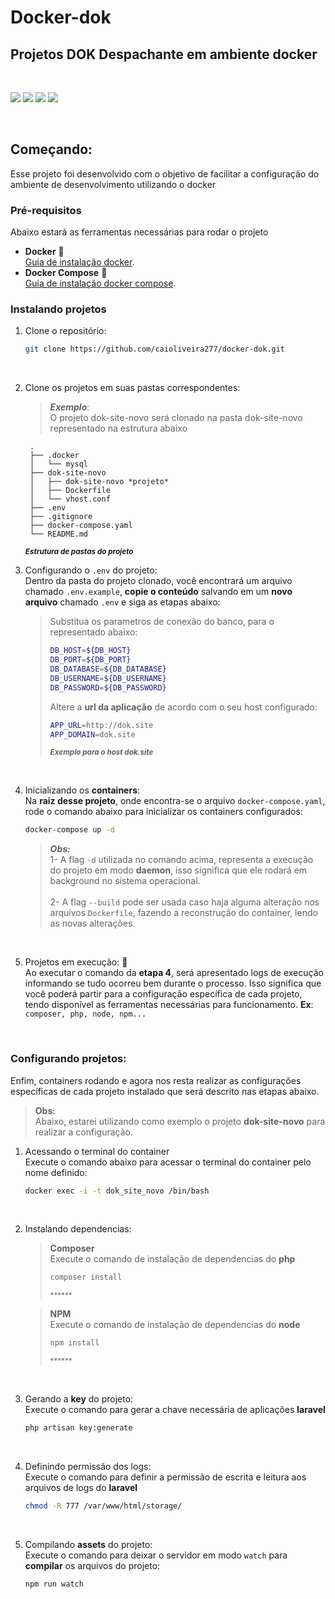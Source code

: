 # **Docker-dok**
## Projetos **DOK Despachante** em ambiente **docker**

<br>
<p float="left">
<img src="https://img.shields.io/badge/Laravel-FF2D20?style=for-the-badge&logo=laravel&logoColor=white">
<img src="https://img.shields.io/badge/MySQL-00000F?style=for-the-badge&logo=mysql&logoColor=white">
<img src="https://img.shields.io/badge/Docker-2CA5E0?style=for-the-badge&logo=docker&logoColor=white">
<img src="https://img.shields.io/badge/Node.js-339933?style=for-the-badge&logo=nodedotjs&logoColor=white">
</p>
<br>

<!-- GETTING STARTED -->
## Começando:

Esse projeto foi desenvolvido com o objetivo de facilitar a configuração do ambiente de desenvolvimento utilizando o docker

### Pré-requisitos

Abaixo estará as ferramentas necessárias para rodar o projeto
* **Docker** 🐳<br>
  [Guia de instalação docker](https://docs.docker.com/get-docker/).
* **Docker Compose** 🐳<br>
  [Guia de instalação docker compose](https://docs.docker.com/compose/install/).

### Instalando projetos

1. Clone o repositório:
   ```sh
   git clone https://github.com/caioliveira277/docker-dok.git
   ```
   <br>
   
2. Clone os projetos em suas pastas correspondentes:
    >***Exemplo***: <br>
    O projeto dok-site-novo será clonado na pasta dok-site-novo representado na estrutura abaixo
   ```shell
    .
    ├── .docker
    │   └── mysql
    ├── dok-site-novo
    │   ├── dok-site-novo *projeto*
    │   ├── Dockerfile
    │   └── vhost.conf
    ├── .env
    ├── .gitignore
    ├── docker-compose.yaml
    └── README.md
    ```
    <small>***Estrutura de pastas do projeto***</small>
    <br>
    
3. Configurando o `.env` do projeto: <br>
    Dentro da pasta do projeto clonado, você encontrará um arquivo chamado `.env.example`, **copie o conteúdo** salvando em um **novo arquivo** chamado `.env` e siga as etapas abaixo:

    >Substitua os parametros de conexão do banco, para o representado abaixo:
    >```sh
    >DB_HOST=${DB_HOST}
    >DB_PORT=${DB_PORT}
    >DB_DATABASE=${DB_DATABASE}
    >DB_USERNAME=${DB_USERNAME}
    >DB_PASSWORD=${DB_PASSWORD}
    >```
    > Altere a **url da aplicação** de acordo com o seu host configurado:
    >```sh
    >APP_URL=http://dok.site
    >APP_DOMAIN=dok.site
    >```
    ><small>***Exemplo para o host dok.site***</small>
    <br>

4. Inicializando os **containers**: <br>
    Na **raiz desse projeto**, onde encontra-se o arquivo `docker-compose.yaml`, rode o comando abaixo para inicializar os containers configurados:
    ```sh
    docker-compose up -d
    ```
    >***Obs:*** <br>
    >1- A flag `-d` utilizada no comando acima, representa a execução do projeto em modo **daemon**, isso significa que ele rodará em background no sistema operacional. <br><br>
    >2- A flag `--build` pode ser usada caso haja alguma alteração nos arquivos `Dockerfile`, fazendo a reconstrução do container, lendo as novas alterações.
    <br>

5. Projetos em execução: 🚀<br>
    Ao executar o comando da **etapa 4**, será apresentado logs de execução informando se tudo ocorreu bem durante o processo. Isso significa que você poderá partir para a configuração específica de cada projeto, tendo disponível as ferramentas necessárias para funcionamento. **Ex**: `composer, php, node, npm...`
    <br>

    <br>


### Configurando projetos:

Enfim, containers rodando e agora nos resta realizar as configurações específicas de cada projeto instalado que será descrito nas etapas abaixo.
>**Obs:** <br>
>Abaixo, estarei utilizando como exemplo o projeto **dok-site-novo** para realizar a configuração.

1. Acessando o terminal do container<br>
    Execute o comando abaixo para acessar o terminal do container pelo nome definido:
    ```sh
    docker exec -i -t dok_site_novo /bin/bash
    ```
    <br>

2. Instalando dependencias:<br>
    >**Composer**<br>
    >Execute o comando de instalação de dependencias do **php**
    >```sh
    >composer install
    >```
    ><small>******</small>

    >**NPM**<br>
    >Execute o comando de instalação de dependencias do **node**
    >```sh
    >npm install
    >```
    ><small>******</small>
    <br>

3. Gerando a **key** do projeto:<br>
    Execute o comando para gerar a chave necessária de aplicações **laravel**
    ```sh
    php artisan key:generate 
    ```
    <br>

4. Definindo permissão dos logs:<br>
    Execute o comando para definir a permissão de escrita e leitura aos arquivos de logs do **laravel**
    ```sh
    chmod -R 777 /var/www/html/storage/
    ```
    <br>

5. Compilando **assets** do projeto:<br>
    Execute o comando para deixar o servidor em modo `watch` para **compilar** os arquivos do projeto:
    ```sh
    npm run watch
    ```
    <br>